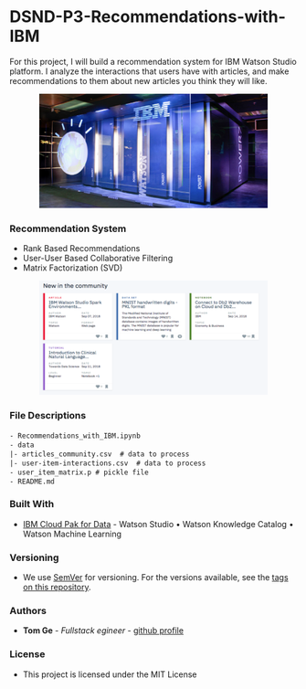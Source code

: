 # DSND-P3-Recommendations-with-IBM

For this project, I will build a recommendation system for IBM Watson Studio platform. I analyze the interactions that users have with articles, and make recommendations to them about new articles you think they will like. 

<div align="center">
<img src="assets/IBM_Waston_1.png" height="200" width="400">
</div>

### Recommendation System

- Rank Based Recommendations
- User-User Based Collaborative Filtering
- Matrix Factorization (SVD)

<div align="center">
<img src="assets/IBM_Waston_2.png" height="200" width="400">
</div>

### File Descriptions <a name="files"></a>
```
- Recommendations_with_IBM.ipynb
- data
|- articles_community.csv  # data to process 
|- user-item-interactions.csv  # data to process
- user_item_matrix.p # pickle file 
- README.md
```
### Built With

* [IBM Cloud Pak for Data](https://dataplatform.cloud.ibm.com/) - Watson Studio • Watson Knowledge Catalog • Watson Machine Learning

### Versioning

* We use [SemVer](http://semver.org/) for versioning. For the versions available, see the [tags on this repository](https://github.com/your/project/tags).

### Authors

* **Tom Ge** - *Fullstack egineer* - [github profile](https://github.com/tomgtqq)

### License

* This project is licensed under the MIT License
